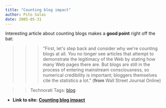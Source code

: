 ```yaml
---
title: "Counting blog impact"
author: Pito Salas
date: 2005-05-31
---
```


Interesting article about counting blogs makes a **good point** right off the
bat:

>>

>>> "First, let's step back and consider why we're counting blogs at all. You
no longer see articles that attempt to demonstrate the legitimacy of the Web
by stating how many Web pages there are.  But blogs are still in the process
of entering mainstream consciousness, so numerical credibility is important;
bloggers themselves cite the statistics a lot." (**from** Wall Street Journal
Online)

>>

>> Technorati Tags: [blog](<http://technorati.com/tag/blog>)


* **Link to site:** **[Counting blog impact](None)**
